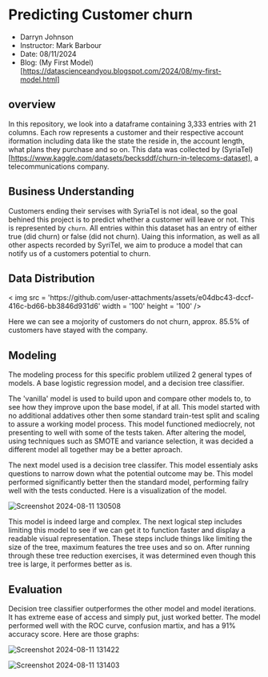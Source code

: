 # Predicting Customer churn

- Darryn Johnson
- Instructor: Mark Barbour
- Date: 08/11/2024
- Blog: (My First Model)[https://datascienceandyou.blogspot.com/2024/08/my-first-model.html]

## overview 
In this repository, we look into a dataframe containing 3,333 entries with 21 columns. Each row represents a customer and their respective account iformation including data like the state the reside in, the account length, what plans they purchase and so on. This data was collected by (SyriaTel)[https://www.kaggle.com/datasets/becksddf/churn-in-telecoms-dataset], a telecommunications company.

## Business Understanding 
Customers ending their servises with SyriaTel is not ideal, so the goal behined this project is to predict whether a customer will leave or not. This is represented by `churn`. All entries within this dataset has an entry of either true (did churn) or false (did not churn). Uaing this information, as well as all other aspects recorded by SyriTel, we aim to produce a model that can notify us of a customers potential to churn.

## Data Distribution 
<div>
< img src = 'https://github.com/user-attachments/assets/e04dbc43-dccf-416c-bd66-bb3846d931d6' width = '100' height = '100' />
</div>

Here we can see a mojority of customers do not churn, approx. 85.5% of customers have stayed with the company.

## Modeling 

The modeling process for this specific problem utilized 2 general types of models. A base logistic regression model, and a decision tree classifier.

The 'vanilla' model is used to build upon and compare other models to, to see how they improve upon the base model, if at all. This model started with no additional addatives other then some standard train-test split and scaling to assure a working model process. This model functioned mediocrely, not presenting to well with some of the tests taken. After altering the model, using techniques such as SMOTE and variance selection, it was decided a different model all together may be a better aproach.

The next model used is a decision tree classifer. This model essentialy asks questions to narrow down what the potential outcome may be. This model performed significantly better then the standard model, performing failry well with the tests conducted. Here is a visualization of the model.

![Screenshot 2024-08-11 130508](https://github.com/user-attachments/assets/26335365-1c39-4d88-9537-45acc56638eb)

This model is indeed large and complex. The next logical step includes limiting this model to see if we can get it to function faster and display a readable visual representation. These steps include things like limiting the size of the tree, maximum features the tree uses and so on. After running through these tree reduction exercises, it was determined even though this tree is large, it performes better as is.

## Evaluation 

Decision tree classifier outperformes the other model and model iterations. It has extreme ease of access and simply put, just worked better. The model performed well with the ROC curve, confusion martix, and has a 91% accuracy score. Here are those graphs:

![Screenshot 2024-08-11 131422](https://github.com/user-attachments/assets/ebed43fc-c2ae-4c06-a2f3-23b04ac4f4ec)

![Screenshot 2024-08-11 131403](https://github.com/user-attachments/assets/2fff6687-fd08-4bb9-80b0-6aa989c58f7e)
